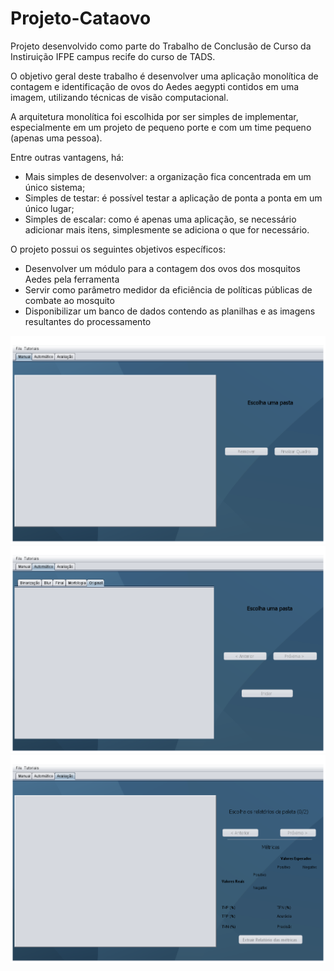 # Projeto-Cataovo

<p>Projeto desenvolvido como parte do Trabalho de Conclusão de Curso da Instiruição IFPE campus recife do curso de TADS.</p>

<p>O objetivo geral deste trabalho é desenvolver uma aplicação monolítica de contagem e identificação de ovos do Aedes aegypti contidos em uma imagem, utilizando técnicas
de visão computacional.</p>

<p>A arquitetura monolítica foi escolhida por ser simples de implementar, especialmente em um projeto de pequeno porte e com um time pequeno (apenas uma pessoa).</p>
<p>Entre outras vantagens, há:
<ul>
<li>Mais simples de desenvolver: a organização fica concentrada em um único sistema;</li>
<li>Simples de testar: é possível testar a aplicação de ponta a ponta em um único lugar;</li>
<li>Simples de escalar: como é apenas uma aplicação, se necessário adicionar mais itens, simplesmente se adiciona o que for necessário.</li>
</ul>
</p>

<p>O projeto possui os seguintes objetivos específicos:</p>
<ul>
<li>Desenvolver um módulo para a contagem dos ovos dos mosquitos Aedes pela ferramenta</li>
<li>Servir como parâmetro medidor da eficiência de políticas públicas de combate ao mosquito</li>
<li>Disponibilizar um banco de dados contendo as planilhas e as imagens resultantes do processamento</li>
</ul>

<img src="/images/mod_manual_1.png" />
<img src="/images/mod_auto_1.png" />
<img src="/images/mod_result_1.png" />

<!--img src="https://user-images.githubusercontent.com/33333728/210036805-0be7ecef-03b6-4d52-8dd1-aeaacbd6c546.png" />
<img src="https://user-images.githubusercontent.com/33333728/210036813-9589cbd2-1d99-4020-bbac-e95a1add975f.png" /-->
